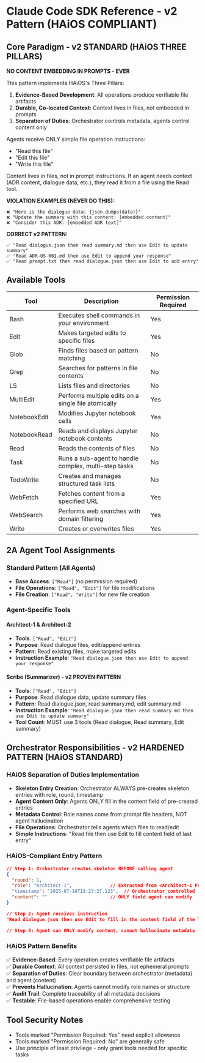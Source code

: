 # Claude Code SDK Reference - v2 Pattern (HAiOS COMPLIANT)

## Core Paradigm - v2 STANDARD (HAiOS THREE PILLARS)

**NO CONTENT EMBEDDING IN PROMPTS - EVER**

This pattern implements HAiOS's Three Pillars:
1. **Evidence-Based Development**: All operations produce verifiable file artifacts
2. **Durable, Co-located Context**: Context lives in files, not embedded in prompts
3. **Separation of Duties**: Orchestrator controls metadata, agents control content only

Agents receive ONLY simple file operation instructions:
- "Read this file"
- "Edit this file" 
- "Write this file"

Content lives in files, not in prompt instructions. If an agent needs context (ADR content, dialogue data, etc.), they read it from a file using the Read tool.

**VIOLATION EXAMPLES (NEVER DO THIS):**
```
❌ "Here is the dialogue data: {json.dumps(data)}"
❌ "Update the summary with this content: [embedded content]"
❌ "Consider this ADR: [embedded ADR text]"
```

**CORRECT v2 PATTERN:**
```
✅ "Read dialogue.json then read summary.md then use Edit to update summary"
✅ "Read ADR-OS-001.md then use Edit to append your response"
✅ "Read prompt.txt then read dialogue.json then use Edit to add entry"
```

## Available Tools

| Tool | Description | Permission Required |
|------|-------------|-------------------|
| Bash | Executes shell commands in your environment | Yes |
| Edit | Makes targeted edits to specific files | Yes |
| Glob | Finds files based on pattern matching | No |
| Grep | Searches for patterns in file contents | No |
| LS | Lists files and directories | No |
| MultiEdit | Performs multiple edits on a single file atomically | Yes |
| NotebookEdit | Modifies Jupyter notebook cells | Yes |
| NotebookRead | Reads and displays Jupyter notebook contents | No |
| Read | Reads the contents of files | No |
| Task | Runs a sub-agent to handle complex, multi-step tasks | No |
| TodoWrite | Creates and manages structured task lists | No |
| WebFetch | Fetches content from a specified URL | Yes |
| WebSearch | Performs web searches with domain filtering | Yes |
| Write | Creates or overwrites files | Yes |

## 2A Agent Tool Assignments

### Standard Pattern (All Agents)
- **Base Access**: `["Read"]` (no permission required)
- **File Operations**: `["Read", "Edit"]` for file modifications
- **File Creation**: `["Read", "Write"]` for new file creation

### Agent-Specific Tools

#### Architect-1 & Architect-2
- **Tools**: `["Read", "Edit"]`
- **Purpose**: Read dialogue files, edit/append entries
- **Pattern**: Read existing files, make targeted edits
- **Instruction Example**: `"Read dialogue.json then use Edit to append your response"`

#### Scribe (Summarizer) - v2 PROVEN PATTERN
- **Tools**: `["Read", "Edit"]` 
- **Purpose**: Read dialogue data, update summary files
- **Pattern**: Read dialogue.json, read summary.md, edit summary.md
- **Instruction Example**: `"Read dialogue.json then read summary.md then use Edit to update summary"`
- **Tool Count**: MUST use 3 tools (Read dialogue, Read summary, Edit summary)

## Orchestrator Responsibilities - v2 HARDENED PATTERN (HAiOS STANDARD)

### HAiOS Separation of Duties Implementation

- **Skeleton Entry Creation**: Orchestrator ALWAYS pre-creates skeleton entries with role, round, timestamp
- **Agent Content Only**: Agents ONLY fill in the content field of pre-created entries  
- **Metadata Control**: Role names come from prompt file headers, NOT agent hallucination
- **File Operations**: Orchestrator tells agents which files to read/edit
- **Simple Instructions**: "Read file then use Edit to fill content field of last entry"

### HAiOS-Compliant Entry Pattern
```json
// Step 1: Orchestrator creates skeleton BEFORE calling agent
{
  "round": 1,
  "role": "Architect-1",              // Extracted from <Architect-1 Prompt: ...>
  "timestamp": "2025-07-16T18:27:27.123",  // Orchestrator controlled
  "content": ""                       // ONLY field agent can modify
}

// Step 2: Agent receives instruction
"Read dialogue.json then use Edit to fill in the content field of the last entry"

// Step 3: Agent can ONLY modify content, cannot hallucinate metadata
```

### HAiOS Pattern Benefits

✅ **Evidence-Based**: Every operation creates verifiable file artifacts  
✅ **Durable Context**: All context persisted in files, not ephemeral prompts  
✅ **Separation of Duties**: Clear boundary between orchestrator (metadata) and agent (content)  
✅ **Prevents Hallucination**: Agents cannot modify role names or structure  
✅ **Audit Trail**: Complete traceability of all metadata decisions  
✅ **Testable**: File-based operations enable comprehensive testing

## Tool Security Notes
- Tools marked "Permission Required: Yes" need explicit allowance
- Tools marked "Permission Required: No" are generally safe
- Use principle of least privilege - only grant tools needed for specific tasks